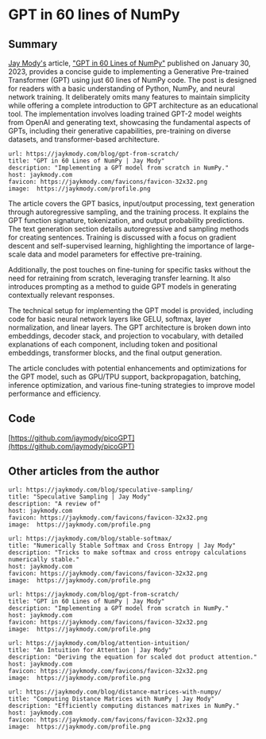 
# GPT in 60 lines of NumPy

## Summary

[Jay Mody's](https://jaykmody.com/) article, ["GPT in 60 Lines of NumPy"](https://jaykmody.com/blog/gpt-from-scratch/) published on January 30, 2023, provides a concise guide to implementing a Generative Pre-trained Transformer (GPT) using just 60 lines of NumPy code. The post is designed for readers with a basic understanding of Python, NumPy, and neural network training. It deliberately omits many features to maintain simplicity while offering a complete introduction to GPT architecture as an educational tool. The implementation involves loading trained GPT-2 model weights from OpenAI and generating text, showcasing the fundamental aspects of GPTs, including their generative capabilities, pre-training on diverse datasets, and transformer-based architecture.


```cardlink
url: https://jaykmody.com/blog/gpt-from-scratch/
title: "GPT in 60 Lines of NumPy | Jay Mody"
description: "Implementing a GPT model from scratch in NumPy."
host: jaykmody.com
favicon: https://jaykmody.com/favicons/favicon-32x32.png
image:  https://jaykmody.com/profile.png 
```


The article covers the GPT basics, input/output processing, text generation through autoregressive sampling, and the training process. It explains the GPT function signature, tokenization, and output probability predictions. The text generation section details autoregressive and sampling methods for creating sentences. Training is discussed with a focus on gradient descent and self-supervised learning, highlighting the importance of large-scale data and model parameters for effective pre-training.

Additionally, the post touches on fine-tuning for specific tasks without the need for retraining from scratch, leveraging transfer learning. It also introduces prompting as a method to guide GPT models in generating contextually relevant responses.

The technical setup for implementing the GPT model is provided, including code for basic neural network layers like GELU, softmax, layer normalization, and linear layers. The GPT architecture is broken down into embeddings, decoder stack, and projection to vocabulary, with detailed explanations of each component, including token and positional embeddings, transformer blocks, and the final output generation.

The article concludes with potential enhancements and optimizations for the GPT model, such as GPU/TPU support, backpropagation, batching, inference optimization, and various fine-tuning strategies to improve model performance and efficiency.

## Code

[https://github.com/jaymody/picoGPT](https://github.com/jaymody/picoGPT)

## Other articles from the author


```cardlink
url: https://jaykmody.com/blog/speculative-sampling/
title: "Speculative Sampling | Jay Mody"
description: "A review of"
host: jaykmody.com
favicon: https://jaykmody.com/favicons/favicon-32x32.png
image:  https://jaykmody.com/profile.png 
```



```cardlink
url: https://jaykmody.com/blog/stable-softmax/
title: "Numerically Stable Softmax and Cross Entropy | Jay Mody"
description: "Tricks to make softmax and cross entropy calculations numerically stable."
host: jaykmody.com
favicon: https://jaykmody.com/favicons/favicon-32x32.png
image:  https://jaykmody.com/profile.png 
```



```cardlink
url: https://jaykmody.com/blog/gpt-from-scratch/
title: "GPT in 60 Lines of NumPy | Jay Mody"
description: "Implementing a GPT model from scratch in NumPy."
host: jaykmody.com
favicon: https://jaykmody.com/favicons/favicon-32x32.png
image:  https://jaykmody.com/profile.png 
```

```cardlink
url: https://jaykmody.com/blog/attention-intuition/
title: "An Intuition for Attention | Jay Mody"
description: "Deriving the equation for scaled dot product attention."
host: jaykmody.com
favicon: https://jaykmody.com/favicons/favicon-32x32.png
image:  https://jaykmody.com/profile.png 
```


```cardlink
url: https://jaykmody.com/blog/distance-matrices-with-numpy/
title: "Computing Distance Matrices with NumPy | Jay Mody"
description: "Efficiently computing distances matrixes in NumPy."
host: jaykmody.com
favicon: https://jaykmody.com/favicons/favicon-32x32.png
image:  https://jaykmody.com/profile.png 
```
